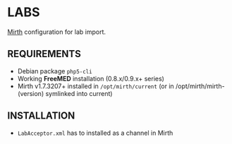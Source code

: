 # LABS

[Mirth](http://www.mirthproject.org/) configuration for lab import.

## REQUIREMENTS

 * Debian package `php5-cli`
 * Working **FreeMED** installation (0.8.x/0.9.x+ series)
 * Mirth v1.7.3207+ installed in `/opt/mirth/current` (or in
   /opt/mirth/mirth-(version) symlinked into current)

## INSTALLATION

 * `LabAcceptor.xml` has to installed as a channel in Mirth 

